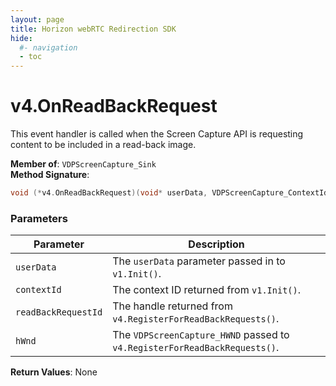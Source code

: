 ```yaml
---
layout: page
title: Horizon webRTC Redirection SDK
hide:
  #- navigation
  - toc
---
```

# v4.OnReadBackRequest

This event handler is called when the Screen Capture API is requesting content to be included in a read-back image.

**Member of**: `VDPScreenCapture_Sink`  
**Method Signature**:  
```c
void (*v4.OnReadBackRequest)(void* userData, VDPScreenCapture_ContextId contextId, VDPScreenCapture_ReadBackRequestId readBackRequestId, VDPScreenCapture_HWND hWnd);
```

### Parameters

| Parameter          | Description                                                               |
|--------------------|---------------------------------------------------------------------------|
| `userData`         | The `userData` parameter passed in to `v1.Init()`.                        |
| `contextId`        | The context ID returned from `v1.Init()`.                                 |
| `readBackRequestId`| The handle returned from `v4.RegisterForReadBackRequests()`.              |
| `hWnd`             | The `VDPScreenCapture_HWND` passed to `v4.RegisterForReadBackRequests()`. |

**Return Values**: None

